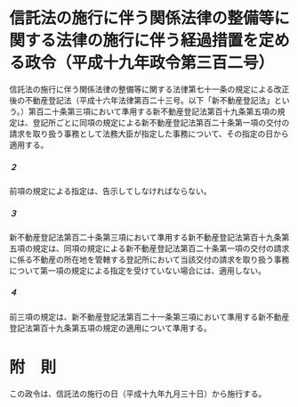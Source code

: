 # 信託法の施行に伴う関係法律の整備等に関する法律の施行に伴う経過措置を定める政令（平成十九年政令第三百二号）
信託法の施行に伴う関係法律の整備等に関する法律第七十一条の規定による改正後の不動産登記法（平成十六年法律第百二十三号。以下「新不動産登記法」という。）第百二十条第三項において準用する新不動産登記法第百十九条第五項の規定は、登記所ごとに同項の規定による新不動産登記法第百二十条第一項の交付の請求を取り扱う事務として法務大臣が指定した事務について、その指定の日から適用する。
##### ２
前項の規定による指定は、告示してしなければならない。
##### ３
新不動産登記法第百二十条第三項において準用する新不動産登記法第百十九条第五項の規定は、同項の規定による新不動産登記法第百二十条第一項の交付の請求に係る不動産の所在地を管轄する登記所において当該交付の請求を取り扱う事務について第一項の規定による指定を受けていない場合には、適用しない。
##### ４
前三項の規定は、新不動産登記法第百二十一条第三項において準用する新不動産登記法第百十九条第五項の規定の適用について準用する。
# 附　則
この政令は、信託法の施行の日（平成十九年九月三十日）から施行する。

